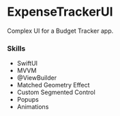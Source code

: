 # ExpenseTrackerUI

Complex UI for a Budget Tracker app.

### Skills
* SwiftUI
* MVVM
* @ViewBuilder
* Matched Geometry Effect
* Custom Segmented Control
* Popups
* Animations
